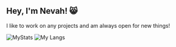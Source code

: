 ## Hey, I'm Nevah! 😸

I like to work on any projects and am always open for new things!

![MyStats](https://github-readme-stats.vercel.app/api?username=nevah5&count_private=true&show_icons=true&theme=tokyonight)
![My Langs](https://github-readme-stats.vercel.app/api/top-langs/?username=nevah5&layout=compact&theme=tokyonight)
